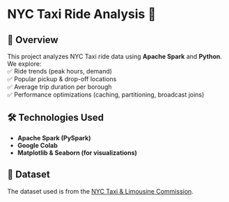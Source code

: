 # NYC Taxi Ride Analysis 🚖  

## 📌 Overview  
This project analyzes NYC Taxi ride data using **Apache Spark** and **Python**. We explore:  
✅ Ride trends (peak hours, demand)  
✅ Popular pickup & drop-off locations  
✅ Average trip duration per borough  
✅ Performance optimizations (caching, partitioning, broadcast joins)  

## 🛠️ Technologies Used  
- **Apache Spark (PySpark)**
- **Google Colab**
- **Matplotlib & Seaborn (for visualizations)**

## 📂 Dataset  
The dataset used is from the [NYC Taxi & Limousine Commission](https://www1.nyc.gov/site/tlc/about/tlc-trip-record-data.page).  

